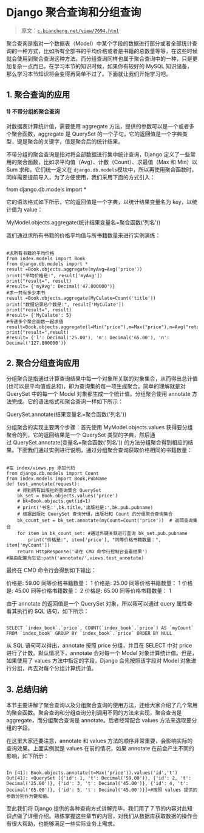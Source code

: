# Django 聚合查询和分组查询

> 原文：[`c.biancheng.net/view/7694.html`](http://c.biancheng.net/view/7694.html)

聚合查询是指对一个数据表（Model）中某个字段的数据进行部分或者全部统计查询的一种方式，比如所有全部书的平均价格或者是书籍的总数量等等，在这些时候就会使用到聚合查询这种方法。而分组查询同样也属于聚合查询中的一种，只是更加复杂一点而已，在学习本节的知识时候，如果你有较好的 MySQL 知识储备，那么学习本节知识将会变得再简单不过了。下面就让我们开始学习吧。

## 1\. 聚合查询的应用

#### 1) 不带分组的聚合查询

对数据表计算统计值，需要使用 aggregate 方法，提供的参数可以是一个或者多个聚合函数，aggregate 是 QuerySet 的一个子句，它的返回值是一个字典类型，键是聚合的关键字，值是聚合后的统计结果。

不带分组的聚合查询是指对将全部数据进行集中统计查询，Django 定义了一些常用的聚合函数，比如求平均值（Avg）、计数（Count）、求最值（Max 和 Min）以 Sum 求和。它们统一定义在 `django.db.models`模块中，所以再使用聚合函数时，同样需要提前导入，为了方便使用，我们采用下面的方式引入：

from django.db.models import *

它的语法格式如下所示，它的返回值是一个字典，以统计结果变量名为 key，以统计值为 value：

MyModel.objects.aggregate(统计结果变量名=聚合函数('列名'))

我们通过求所有书籍的价格平均值与所书籍数量来进行实例演练：

```

#求所有书籍的平均价格
from index.models import Book
from django.db.models import *
result =Book.objects.aggregate(myAvg=Avg('price'))
print("平均价格是:", result['myAvg'])
print("result=", result)
#result= {'myAvg': Decimal('47.800000')}
#求一共有多少本书
result =Book.objects.aggregate(MyCulate=Count('title'))
print("数据记录总个数是:", result['MyCulate'])
print("result=", result)
#result= {'MyCulate': 5}
#传递多个聚合函数一起求值
result=Book.objects.aggregate(l=Min("price"),m=Max("price"),n=Avg("retail_price"))
print("result=",result)
#result= {'l': Decimal('25.00'), 'm': Decimal('65.00'), 'n': Decimal('127.800000')}
```

## 2\. 聚合分组查询应用

分组聚合是指通过计算查询结果中每一个对象所关联的对象集合，从而得出总计值(也可以是平均值或总和)，即为查询集的每一项生成聚合。简单的理解就是对 QuerySet 中的每一个 Model 对象都生成一个统计值。分组聚合使用 annotate 方法完成。它的语法格式和聚合查询一样如下所示：

QuerySet.annotate(结果变量名=聚合函数('列名'))

分组聚合的实现主要两个步骤：首先使用 MyModel.objects.values 获得要分组聚合的列，它的返回结果是一个 QuerySet 类型的字典，然后通过 QuerySet.annotate(变量名=聚合函数('列名')) 的方法分组聚合得到相应的结果。下面我们通过实例进行说明，通过分组聚合查询获取价格相同的书籍数量：

```

#在 index/views.py 添加代码
from django.db.models import Count
from index.models import Book,PubName
def test_annotate(request):
    # 得到所有出版社的查询集合 QuerySet
    bk_set = Book.objects.values('price')
    # bk=Book.objects.get(id=1)
    # print('书名:',bk.title,'出版社是:',bk.pub.pubname)
    # 根据出版社 QuerySet 查询分组，出版社和 Count 的分组聚合查询集合
    bk_count_set = bk_set.annotate(myCount=Count('price'))  # 返回查询集合
    for item in bk_count_set: #通过外键关联进行查询 bk_set.pub.pubname
        print("价格是:", item['price'], "同等价格书籍数量：", item['myCount'])
    return HttpResponse('请在 CMD 命令行控制台查看结果')
#路由配置为忘记:path('annotate/',views.test_annotate)
```

最终在 CMD 命令行会得到如下输出：

价格是: 59.00 同等价格书籍数量： 1
价格是: 25.00 同等价格书籍数量： 1
价格是: 45.00 同等价格书籍数量： 2
价格是: 65.00 同等价格书籍数量： 1

由于 annotate 的返回值是一个 QuerySet 对象，所以我可以通过 query 属性查看其执行的 SQL 语句，如下所示：

```

SELECT `index_book`.`price`, COUNT(`index_book`.`price`) AS `myCount` FROM `index_book` GROUP BY `index_book`.`price` ORDER BY NULL
```

从 SQL 语句可以得出，annotate 按照 price 分组，并且在 SELECT 中对 price 进行了计数。默认情况下，annotate 会对每一个 Model 对象计算统计值。但是，如果使用了 values 方法中指定的字段，Django 会先按照该字段对 Model 对象进行分组，再去对每个分组计算统计值。

## 3\. 总结归纳

本节主要讲解了聚合查询以及分组聚合查询的使用方法，还给大家介绍了几个常用的聚合函数。聚合查询和分组查询分别调用不同的方法来实现，聚合查询是 aggregate，而分组聚合查询是 annotate。后者经常配合 values 方法来选取要分组的字段。

在这里大家还要注意，annotate 和 values 方法的顺序非常重要，会影响实际的查询效果。上面实例就是 values 在前的情况，如果 annotate 在前会产生不同的影响，如下所示：

```

In [41]: Book.objects.annotate(t=Max('price')).values('id','t')
Out[41]: <QuerySet [{'id': 1, 't': Decimal('59.00')}, {'id': 2, 't': Decimal('25.00')}, {'id': 3, 't': Decimal('45.00')}, {'id': 4, 't': Decimal('65.00')}, {'id': 5, 't': Decimal('45.00')}]>#按照 values 提供的参数分别作为键和值。
```

至此我们将 Django 提供的各种查询方式讲解完毕，我们用了 7 节的内容对此知识点做了详细介绍。熟练掌握这些章节的内容，对我们从数据库获取数据的操作会有很大帮助，也能够满足一些实际业务上需求。